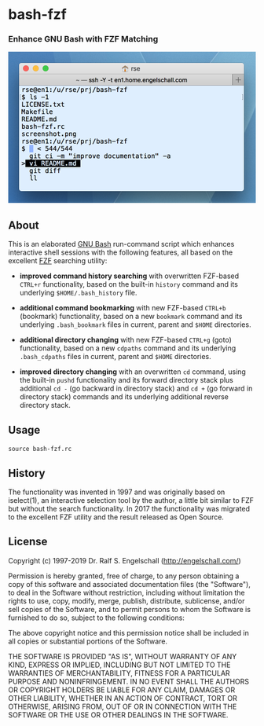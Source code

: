
bash-fzf
========

### Enhance GNU Bash with FZF Matching

![bash-fzf usage](screenshot.png)

About
-----

This is an elaborated [GNU Bash](https://www.gnu.org/software/bash/)
run-command script which enhances interactive shell sessions with the following features,
all based on the excellent [FZF](https://github.com/junegunn/fzf/) searching utility:

- **improved command history searching** with overwritten FZF-based `CTRL+r` functionality,
  based on the built-in `history` command and its underlying `$HOME/.bash_history` file.

- **additional command bookmarking** with new FZF-based `CTRL+b` (bookmark) functionality,
  based on a new `bookmark` command and its underlying `.bash_bookmark` files in current,
  parent and `$HOME` directories.

- **additional directory changing** with new FZF-based `CTRL+g` (goto) functionality,
  based on a new `cdpaths` command and its underlying `.bash_cdpaths` files in current,
  parent and `$HOME` directories.

- **improved directory changing** with an overwritten `cd` command, using the
  built-in `pushd` functionality and its forward directory stack plus
  additional `cd -` (go backward in directory stack) and `cd +` (go
  forward in directory stack) commands and its underlying additional
  reverse directory stack.

Usage
-----

```
source bash-fzf.rc
```

History
-------

The functionality was invented in 1997 and was originally based on
iselect(1), an interactive selection tool by the author, a little
bit similar to FZF but without the search functionality. In 2017 the
functionality was migrated to the excellent FZF utility and the result
released as Open Source.

License
-------

Copyright (c) 1997-2019 Dr. Ralf S. Engelschall (http://engelschall.com/)

Permission is hereby granted, free of charge, to any person obtaining
a copy of this software and associated documentation files (the
"Software"), to deal in the Software without restriction, including
without limitation the rights to use, copy, modify, merge, publish,
distribute, sublicense, and/or sell copies of the Software, and to
permit persons to whom the Software is furnished to do so, subject to
the following conditions:

The above copyright notice and this permission notice shall be included
in all copies or substantial portions of the Software.

THE SOFTWARE IS PROVIDED "AS IS", WITHOUT WARRANTY OF ANY KIND,
EXPRESS OR IMPLIED, INCLUDING BUT NOT LIMITED TO THE WARRANTIES OF
MERCHANTABILITY, FITNESS FOR A PARTICULAR PURPOSE AND NONINFRINGEMENT.
IN NO EVENT SHALL THE AUTHORS OR COPYRIGHT HOLDERS BE LIABLE FOR ANY
CLAIM, DAMAGES OR OTHER LIABILITY, WHETHER IN AN ACTION OF CONTRACT,
TORT OR OTHERWISE, ARISING FROM, OUT OF OR IN CONNECTION WITH THE
SOFTWARE OR THE USE OR OTHER DEALINGS IN THE SOFTWARE.

